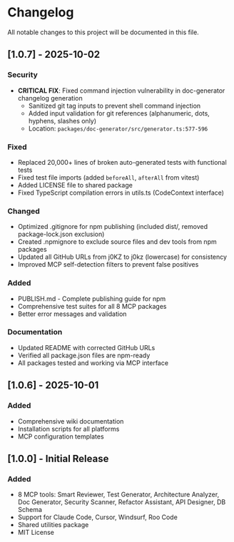 # Changelog

All notable changes to this project will be documented in this file.

## [1.0.7] - 2025-10-02

### Security
- **CRITICAL FIX**: Fixed command injection vulnerability in doc-generator changelog generation
  - Sanitized git tag inputs to prevent shell command injection
  - Added input validation for git references (alphanumeric, dots, hyphens, slashes only)
  - Location: `packages/doc-generator/src/generator.ts:577-596`

### Fixed
- Replaced 20,000+ lines of broken auto-generated tests with functional tests
- Fixed test file imports (added `beforeAll`, `afterAll` from vitest)
- Added LICENSE file to shared package
- Fixed TypeScript compilation errors in utils.ts (CodeContext interface)

### Changed
- Optimized .gitignore for npm publishing (included dist/, removed package-lock.json exclusion)
- Created .npmignore to exclude source files and dev tools from npm packages
- Updated all GitHub URLs from j0KZ to j0kz (lowercase) for consistency
- Improved MCP self-detection filters to prevent false positives

### Added
- PUBLISH.md - Complete publishing guide for npm
- Comprehensive test suites for all 8 MCP packages
- Better error messages and validation

### Documentation
- Updated README with corrected GitHub URLs
- Verified all package.json files are npm-ready
- All packages tested and working via MCP interface

## [1.0.6] - 2025-10-01

### Added
- Comprehensive wiki documentation
- Installation scripts for all platforms
- MCP configuration templates

## [1.0.0] - Initial Release

### Added
- 8 MCP tools: Smart Reviewer, Test Generator, Architecture Analyzer, Doc Generator, Security Scanner, Refactor Assistant, API Designer, DB Schema
- Support for Claude Code, Cursor, Windsurf, Roo Code
- Shared utilities package
- MIT License
